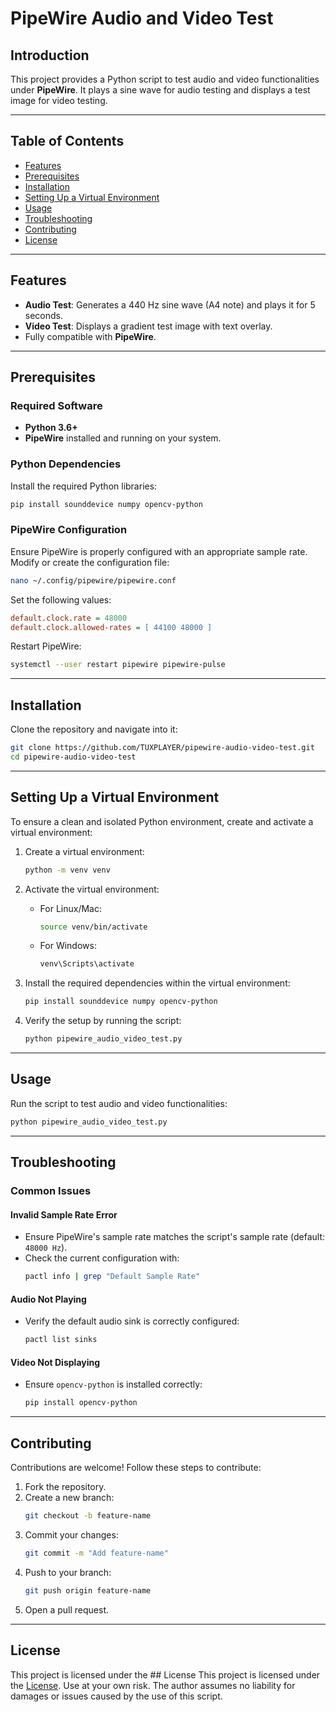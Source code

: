 # PipeWire Audio and Video Test

## Introduction

This project provides a Python script to test audio and video functionalities under **PipeWire**. It plays a sine wave for audio testing and displays a test image for video testing.

---

## Table of Contents

- [Features](#features)
- [Prerequisites](#prerequisites)
- [Installation](#installation)
- [Setting Up a Virtual Environment](#setting-up-a-virtual-environment)
- [Usage](#usage)
- [Troubleshooting](#troubleshooting)
- [Contributing](#contributing)
- [License](#license)

---

## Features

- **Audio Test**: Generates a 440 Hz sine wave (A4 note) and plays it for 5 seconds.
- **Video Test**: Displays a gradient test image with text overlay.
- Fully compatible with **PipeWire**.

---

## Prerequisites

### Required Software

- **Python 3.6+**
- **PipeWire** installed and running on your system.

### Python Dependencies

Install the required Python libraries:
```bash
pip install sounddevice numpy opencv-python
```

### PipeWire Configuration

Ensure PipeWire is properly configured with an appropriate sample rate. Modify or create the configuration file:
```bash
nano ~/.config/pipewire/pipewire.conf
```

Set the following values:
```ini
default.clock.rate = 48000
default.clock.allowed-rates = [ 44100 48000 ]
```

Restart PipeWire:
```bash
systemctl --user restart pipewire pipewire-pulse
```

---

## Installation

Clone the repository and navigate into it:
```bash
git clone https://github.com/TUXPLAYER/pipewire-audio-video-test.git
cd pipewire-audio-video-test
```

---

## Setting Up a Virtual Environment

To ensure a clean and isolated Python environment, create and activate a virtual environment:

1. Create a virtual environment:
   ```bash
   python -m venv venv
   ```

2. Activate the virtual environment:
   - For Linux/Mac:
     ```bash
     source venv/bin/activate
     ```
   - For Windows:
     ```bash
     venv\Scripts\activate
     ```

3. Install the required dependencies within the virtual environment:
   ```bash
   pip install sounddevice numpy opencv-python
   ```

4. Verify the setup by running the script:
   ```bash
   python pipewire_audio_video_test.py
   ```

---

## Usage

Run the script to test audio and video functionalities:
```bash
python pipewire_audio_video_test.py
```

---

## Troubleshooting

### Common Issues

#### Invalid Sample Rate Error
- Ensure PipeWire's sample rate matches the script's sample rate (default: `48000 Hz`).
- Check the current configuration with:
  ```bash
  pactl info | grep "Default Sample Rate"
  ```

#### Audio Not Playing
- Verify the default audio sink is correctly configured:
  ```bash
  pactl list sinks
  ```

#### Video Not Displaying
- Ensure `opencv-python` is installed correctly:
  ```bash
  pip install opencv-python
  ```

---

## Contributing

Contributions are welcome! Follow these steps to contribute:

1. Fork the repository.
2. Create a new branch:
   ```bash
   git checkout -b feature-name
   ```
3. Commit your changes:
   ```bash
   git commit -m "Add feature-name"
   ```
4. Push to your branch:
   ```bash
   git push origin feature-name
   ```
5. Open a pull request.

---

## License

This project is licensed under the ## License
This project is licensed under the [License](LICENSE). Use at your own risk. The author assumes no liability for damages or issues caused by the use of this script.
